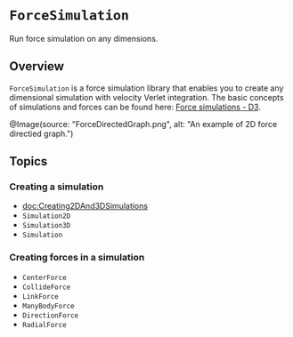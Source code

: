 # ``ForceSimulation``

Run force simulation on any dimensions.

## Overview

`ForceSimulation` is a force simulation library that enables you to create any dimensional simulation with velocity Verlet integration. The basic concepts of simulations and forces can be found here: [Force simulations - D3](https://d3js.org/d3-force/simulation). 


@Image(source: "ForceDirectedGraph.png", alt: "An example of 2D force directied graph.")



## Topics


### Creating a simulation

* <doc:Creating2DAnd3DSimulations>
* ``Simulation2D``
* ``Simulation3D``
* ``Simulation``

### Creating forces in a simulation

* ``CenterForce``
* ``CollideForce``
* ``LinkForce``
* ``ManyBodyForce``
* ``DirectionForce``
* ``RadialForce``